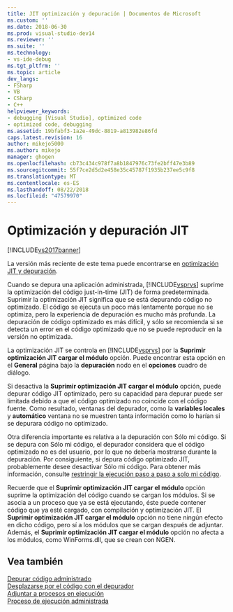 ```yaml
---
title: JIT optimización y depuración | Documentos de Microsoft
ms.custom: ''
ms.date: 2018-06-30
ms.prod: visual-studio-dev14
ms.reviewer: ''
ms.suite: ''
ms.technology:
- vs-ide-debug
ms.tgt_pltfrm: ''
ms.topic: article
dev_langs:
- FSharp
- VB
- CSharp
- C++
helpviewer_keywords:
- debugging [Visual Studio], optimized code
- optimized code, debugging
ms.assetid: 19bfabf3-1a2e-49dc-8819-a813982e86fd
caps.latest.revision: 16
author: mikejo5000
ms.author: mikejo
manager: ghogen
ms.openlocfilehash: cb73c434c978f7a8b1847976c73fe2bff47e3b89
ms.sourcegitcommit: 55f7ce2d5d2e458e35c45787f1935b237ee5c9f8
ms.translationtype: MT
ms.contentlocale: es-ES
ms.lasthandoff: 08/22/2018
ms.locfileid: "47579970"
---
```

# <a name="jit-optimization-and-debugging"></a>Optimización y depuración JIT
[!INCLUDE[vs2017banner](../includes/vs2017banner.md)]

La versión más reciente de este tema puede encontrarse en [optimización JIT y depuración](https://docs.microsoft.com/visualstudio/debugger/jit-optimization-and-debugging).  
  
Cuando se depura una aplicación administrada, [!INCLUDE[vsprvs](../includes/vsprvs-md.md)] suprime la optimización del código just-in-time (JIT) de forma predeterminada. Suprimir la optimización JIT significa que se está depurando código no optimizado. El código se ejecuta un poco más lentamente porque no se optimiza, pero la experiencia de depuración es mucho más profunda. La depuración de código optimizado es más difícil, y sólo se recomienda si se detecta un error en el código optimizado que no se puede reproducir en la versión no optimizada.  
  
 La optimización JIT se controla en [!INCLUDE[vsprvs](../includes/vsprvs-md.md)] por la **Suprimir optimización JIT cargar el módulo** opción. Puede encontrar esta opción en el **General** página bajo la **depuración** nodo en el **opciones** cuadro de diálogo.  
  
 Si desactiva la **Suprimir optimización JIT cargar el módulo** opción, puede depurar código JIT optimizado, pero su capacidad para depurar puede ser limitada debido a que el código optimizado no coincide con el código fuente. Como resultado, ventanas del depurador, como la **variables locales** y **automático** ventana no se muestren tanta información como lo harían si se depurara código no optimizado.  
  
 Otra diferencia importante es relativa a la depuración con Sólo mi código. Si se depura con Sólo mi código, el depurador considera que el código optimizado no es del usuario, por lo que no debería mostrarse durante la depuración. Por consiguiente, si depura código optimizado JIT, probablemente desee desactivar Sólo mi código. Para obtener más información, consulte [restringir la ejecución paso a paso a solo mi código](../debugger/just-my-code.md#BKMK_Enable_or_disable_Just_My_Code).  
  
 Recuerde que el **Suprimir optimización JIT cargar el módulo** opción suprime la optimización del código cuando se cargan los módulos. Si se asocia a un proceso que ya se está ejecutando, éste puede contener código que ya esté cargado, con compilación y optimización JIT. El **Suprimir optimización JIT cargar el módulo** opción no tiene ningún efecto en dicho código, pero sí a los módulos que se cargan después de adjuntar. Además, el **Suprimir optimización JIT cargar el módulo** opción no afecta a los módulos, como WinForms.dll, que se crean con NGEN.  
  
## <a name="see-also"></a>Vea también  
 [Depurar código administrado](../debugger/debugging-managed-code.md)   
 [Desplazarse por el código con el depurador](../debugger/navigating-through-code-with-the-debugger.md)   
 [Adjuntar a procesos en ejecución](../debugger/attach-to-running-processes-with-the-visual-studio-debugger.md)   
 [Proceso de ejecución administrada](http://msdn.microsoft.com/library/476b03dc-2b12-49a7-b067-41caeaa2f533)



